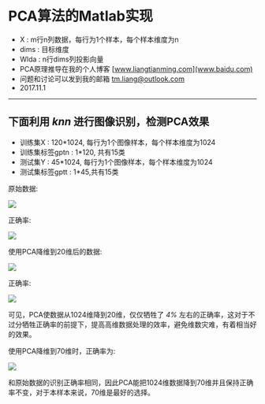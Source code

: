 # PCA算法的Matlab实现

* X : m行n列数据，每行为1个样本，每个样本维度为n
* dims : 目标维度
* Wlda : n行dims列投影向量
* PCA原理推导在我的个人博客 [www.liangtianming.com](www.baidu.com)
* 问题和讨论可以发到我的邮箱 tm.liang@outlook.com
* 2017.11.1

---

## 下面利用 *knn* 进行图像识别，检测PCA效果

* 训练集X : 120*1024, 每行为1个图像样本，每个样本维度为1024
* 训练集标签gptn : 1*120, 共有15类
* 测试集Y : 45*1024, 每行为1个图像样本，每个样本维度为1024
* 测试集标签gptt : 1*45,共有15类

原始数据:

![](https://raw.githubusercontent.com/Leungtamir/mymarkdownphoto/master/pca_img/v.png)

正确率:

![](https://raw.githubusercontent.com/Leungtamir/mymarkdownphoto/master/pca_img/w.png)

使用PCA降维到20维后的数据:

![](https://raw.githubusercontent.com/Leungtamir/mymarkdownphoto/master/pca_img/x.png)

正确率:

![](https://raw.githubusercontent.com/Leungtamir/mymarkdownphoto/master/pca_img/z.png)

可见，PCA使数据从1024维降到20维，仅仅牺牲了 *4%* 左右的正确率，这对于不过分牺牲正确率的前提下，提高高维数据处理的效率，避免维数灾难，有着相当好的效果。

使用PCA降维到70维时，正确率为:

![](https://raw.githubusercontent.com/Leungtamir/mymarkdownphoto/master/pca_img/y.png)

和原始数据的识别正确率相同，因此PCA能把1024维数据降到70维并且保持正确率不变，对于本样本来说，70维是最好的选择。